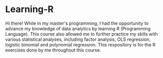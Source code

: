# Learning-R
Hi there! While in my master's programming, I had the opportunity to advance my knowledge of data analytics by learning R (Programming Language). This course also allowed me to further practice my skills with various statistical analyses, including factor analysis, OLS regression, logistic binomial and polynomial regression. This respository is for the R exercises done by me throughout this course.
